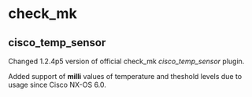 # check_mk

## cisco_temp_sensor
Changed 1.2.4p5 version of official check_mk *cisco_temp_sensor* plugin.

Added support of **milli** values of temperature and theshold levels due to usage since Cisco NX-OS 6.0.
